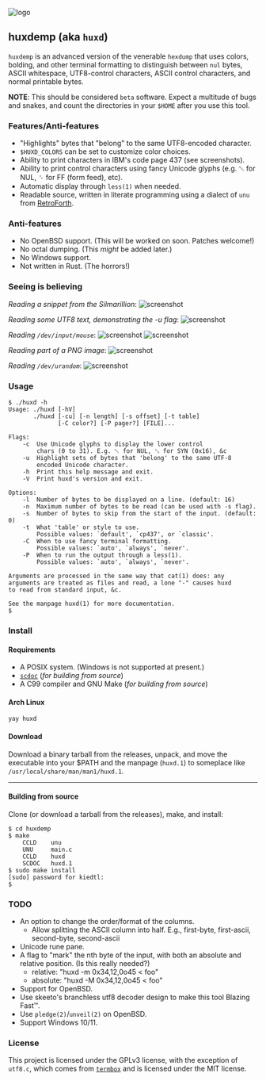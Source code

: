 ![logo](img/logo.png)

## huxdemp (aka `huxd`)

`huxdemp` is an advanced version of the venerable `hexdump` that uses
colors, bolding, and other terminal formatting to distinguish between `nul`
bytes, ASCII whitespace, UTF8-control characters, ASCII control characters,
and normal printable bytes.

**NOTE**: This should be considered `beta` software. Expect a multitude of
bugs and snakes, and count the directories in your `$HOME` after you use
this tool.

### Features/Anti-features

- "Highlights" bytes that "belong" to the same UTF8-encoded character.
- `$HUXD_COLORS` can be set to customize color choices.
- Ability to print characters in IBM's code page 437 (see screenshots).
- Ability to print control characters using fancy Unicode glyphs (e.g. ␀
  for NUL, ␌ for FF (form feed), etc).
- Automatic display through `less(1)` when needed.
- Readable source, written in literate programming using a dialect of `unu`
  from [RetroForth](https://forth.works/).

### Anti-features

- No OpenBSD support. (This will be worked on soon. Patches welcome!)
- No octal dumping. (This *might* be added later.)
- No Windows support.
- Not written in Rust. (The horrors!)

### Seeing is believing

*Reading a snippet from the Silmarillion*:
![screenshot](img/silm.png)

*Reading some UTF8 text, demonstrating the -u flag*:
![screenshot](img/utf8.png)

*Reading `/dev/input/mouse`*:
![screenshot](img/mouse.png)
![screenshot](img/mouse2.png)

*Reading part of a PNG image*:
![screenshot](img/png.png)

*Reading `/dev/urandom`*:
![screenshot](img/rnd.png)

### Usage

```
$ ./huxd -h
Usage: ./huxd [-hV]
       ./huxd [-cu] [-n length] [-s offset] [-t table]
              [-C color?] [-P pager?] [FILE]...

Flags:
    -c  Use Unicode glyphs to display the lower control
        chars (0 to 31). E.g. ␀ for NUL, ␖ for SYN (0x16), &c
    -u  Highlight sets of bytes that 'belong' to the same UTF-8
        encoded Unicode character.
    -h  Print this help message and exit.
    -V  Print huxd's version and exit.

Options:
    -l  Number of bytes to be displayed on a line. (default: 16)
    -n  Maximum number of bytes to be read (can be used with -s flag).
    -s  Number of bytes to skip from the start of the input. (default: 0)
    -t  What 'table' or style to use.
        Possible values: `default', `cp437', or `classic'.
    -C  When to use fancy terminal formatting.
        Possible values: `auto', `always', `never'.
    -P  When to run the output through a less(1).
        Possible values: `auto', `always', `never'.

Arguments are processed in the same way that cat(1) does: any
arguments are treated as files and read, a lone "-" causes huxd
to read from standard input, &c.

See the manpage huxd(1) for more documentation.
$
```

### Install

#### Requirements

- A POSIX system. (Windows is not supported at present.)
- [`scdoc`](https://git.sr.ht/~sircmpwn/scdoc) (*for building from source*)
- A C99 compiler and GNU Make (*for building from source*)

#### Arch Linux

```
yay huxd
```

#### Download

Download a binary tarball from the releases, unpack, and move the
executable into your $PATH and the manpage (`huxd.1`) to someplace like
`/usr/local/share/man/man1/huxd.1`.

---

#### Building from source

Clone (or download a tarball from the releases), make, and install:

```
$ cd huxdemp
$ make
    CCLD    unu
    UNU     main.c
    CCLD    huxd
    SCDOC   huxd.1
$ sudo make install
[sudo] password for kiedtl:
$
```

### TODO

- An option to change the order/format of the columns.
  - Allow splitting the ASCII column into half. E.g., first-byte, first-ascii,
    second-byte, second-ascii
- Unicode rune pane.
- A flag to "mark" the nth byte of the input, with both an absolute and relative
  position. (Is this really needed?)
  - relative: "huxd -m 0x34,12,0o45 < foo"
  - absolute: "huxd -M 0x34,12,0o45 < foo"
- Support for OpenBSD.
- Use skeeto's branchless utf8 decoder design to make this tool Blazing Fast™.
- Use `pledge(2)`/`unveil(2)` on OpenBSD.
- Support Windows 10/11.

### License

This project is licensed under the GPLv3 license, with the exception of
`utf8.c`, which comes from [`termbox`](https://github.com/nsf/termbox) and
is licensed under the MIT license.
